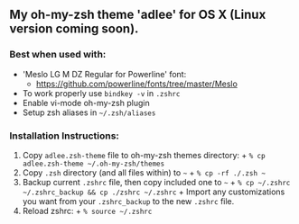 ## My oh-my-zsh theme 'adlee' for OS X (Linux version coming soon).
### Best when used with:
  + 'Meslo LG M DZ Regular for Powerline' font: 
    + https://github.com/powerline/fonts/tree/master/Meslo
  + To work properly use `bindkey -v` in `.zshrc`
  + Enable vi-mode oh-my-zsh plugin 
  + Setup zsh aliases in `~/.zsh/aliases`

### Installation Instructions:
  1. Copy `adlee.zsh-theme` file to oh-my-zsh themes directory: 
    +  `% cp adlee.zsh-theme ~/.oh-my-zsh/themes`
  2. Copy `.zsh` directory (and all files within) to `~`
    +  `% cp -rf ./.zsh ~`
  3. Backup current `.zshrc` file, then copy included one to `~`
    +  `% cp ~/.zshrc ~/.zshrc_backup && cp ./zshrc ~/.zshrc`
    +  Import any customizations you want from your `.zshrc_backup` to the new `.zshrc` file.
  4. Reload zshrc: 
    +  `% source ~/.zshrc`
